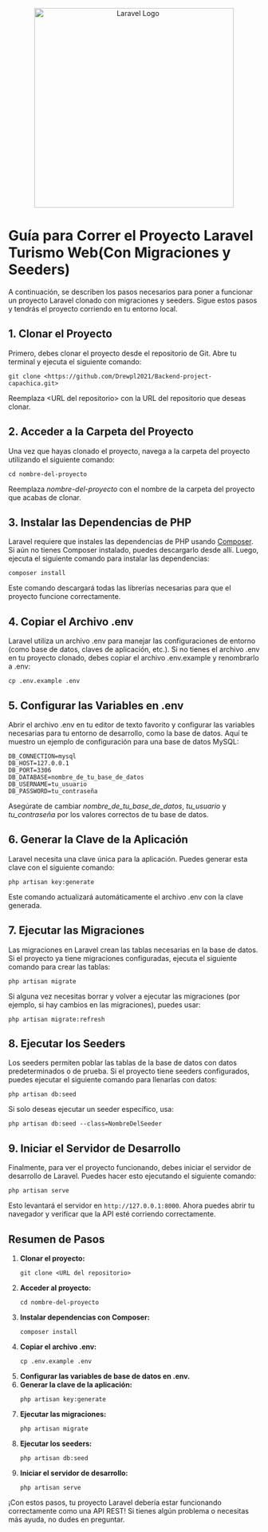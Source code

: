 <p align="center"><a href="https://laravel.com" target="_blank"><img src="https://raw.githubusercontent.com/laravel/art/master/logo-lockup/5%20SVG/2%20CMYK/1%20Full%20Color/laravel-logolockup-cmyk-red.svg" width="400" alt="Laravel Logo"></a></p>

<h1>Guía para Correr el Proyecto Laravel Turismo Web(Con Migraciones y Seeders)</h1>

<p>A continuación, se describen los pasos necesarios para poner a funcionar un proyecto Laravel clonado con migraciones y seeders. Sigue estos pasos y tendrás el proyecto corriendo en tu entorno local.</p>

<h2>1. Clonar el Proyecto</h2>
<p>Primero, debes clonar el proyecto desde el repositorio de Git. Abre tu terminal y ejecuta el siguiente comando:</p>

<pre><code>git clone &lt;https://github.com/Drewpl2021/Backend-project-capachica.git&gt;</code></pre>

<p>Reemplaza &lt;URL del repositorio&gt; con la URL del repositorio que deseas clonar.</p>

<h2>2. Acceder a la Carpeta del Proyecto</h2>
<p>Una vez que hayas clonado el proyecto, navega a la carpeta del proyecto utilizando el siguiente comando:</p>

<pre><code>cd nombre-del-proyecto</code></pre>

<p>Reemplaza <i>nombre-del-proyecto</i> con el nombre de la carpeta del proyecto que acabas de clonar.</p>

<h2>3. Instalar las Dependencias de PHP</h2>
<p>Laravel requiere que instales las dependencias de PHP usando <a href="https://getcomposer.org/" target="_blank">Composer</a>. Si aún no tienes Composer instalado, puedes descargarlo desde allí. Luego, ejecuta el siguiente comando para instalar las dependencias:</p>

<pre><code>composer install</code></pre>

<p>Este comando descargará todas las librerías necesarias para que el proyecto funcione correctamente.</p>

<h2>4. Copiar el Archivo .env</h2>
<p>Laravel utiliza un archivo .env para manejar las configuraciones de entorno (como base de datos, claves de aplicación, etc.). Si no tienes el archivo .env en tu proyecto clonado, debes copiar el archivo .env.example y renombrarlo a .env:</p>

<pre><code>cp .env.example .env</code></pre>

<h2>5. Configurar las Variables en .env</h2>
<p>Abrir el archivo .env en tu editor de texto favorito y configurar las variables necesarias para tu entorno de desarrollo, como la base de datos. Aquí te muestro un ejemplo de configuración para una base de datos MySQL:</p>

<pre><code>DB_CONNECTION=mysql
DB_HOST=127.0.0.1
DB_PORT=3306
DB_DATABASE=nombre_de_tu_base_de_datos
DB_USERNAME=tu_usuario
DB_PASSWORD=tu_contraseña</code></pre>

<p>Asegúrate de cambiar <i>nombre_de_tu_base_de_datos</i>, <i>tu_usuario</i> y <i>tu_contraseña</i> por los valores correctos de tu base de datos.</p>

<h2>6. Generar la Clave de la Aplicación</h2>
<p>Laravel necesita una clave única para la aplicación. Puedes generar esta clave con el siguiente comando:</p>

<pre><code>php artisan key:generate</code></pre>

<p>Este comando actualizará automáticamente el archivo .env con la clave generada.</p>

<h2>7. Ejecutar las Migraciones</h2>
<p>Las migraciones en Laravel crean las tablas necesarias en la base de datos. Si el proyecto ya tiene migraciones configuradas, ejecuta el siguiente comando para crear las tablas:</p>

<pre><code>php artisan migrate</code></pre>

<p>Si alguna vez necesitas borrar y volver a ejecutar las migraciones (por ejemplo, si hay cambios en las migraciones), puedes usar:</p>

<pre><code>php artisan migrate:refresh</code></pre>

<h2>8. Ejecutar los Seeders</h2>
<p>Los seeders permiten poblar las tablas de la base de datos con datos predeterminados o de prueba. Si el proyecto tiene seeders configurados, puedes ejecutar el siguiente comando para llenarlas con datos:</p>

<pre><code>php artisan db:seed</code></pre>

<p>Si solo deseas ejecutar un seeder específico, usa:</p>

<pre><code>php artisan db:seed --class=NombreDelSeeder</code></pre>

<h2>9. Iniciar el Servidor de Desarrollo</h2>
<p>Finalmente, para ver el proyecto funcionando, debes iniciar el servidor de desarrollo de Laravel. Puedes hacer esto ejecutando el siguiente comando:</p>

<pre><code>php artisan serve</code></pre>

<p>Esto levantará el servidor en <code>http://127.0.0.1:8000</code>. Ahora puedes abrir tu navegador y verificar que la API esté corriendo correctamente.</p>

<h2>Resumen de Pasos</h2>

<ol>
  <li><strong>Clonar el proyecto:</strong><br>
    <pre><code>git clone &lt;URL del repositorio&gt;</code></pre>
  </li>
  <li><strong>Acceder al proyecto:</strong><br>
    <pre><code>cd nombre-del-proyecto</code></pre>
  </li>
  <li><strong>Instalar dependencias con Composer:</strong><br>
    <pre><code>composer install</code></pre>
  </li>
  <li><strong>Copiar el archivo .env:</strong><br>
    <pre><code>cp .env.example .env</code></pre>
  </li>
  <li><strong>Configurar las variables de base de datos en .env.</strong></li>
  <li><strong>Generar la clave de la aplicación:</strong><br>
    <pre><code>php artisan key:generate</code></pre>
  </li>
  <li><strong>Ejecutar las migraciones:</strong><br>
    <pre><code>php artisan migrate</code></pre>
  </li>
  <li><strong>Ejecutar los seeders:</strong><br>
    <pre><code>php artisan db:seed</code></pre>
  </li>
  <li><strong>Iniciar el servidor de desarrollo:</strong><br>
    <pre><code>php artisan serve</code></pre>
  </li>
</ol>

<p>¡Con estos pasos, tu proyecto Laravel debería estar funcionando correctamente como una API REST! Si tienes algún problema o necesitas más ayuda, no dudes en preguntar.</p>

